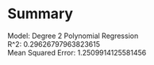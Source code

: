 # Summary

Model: Degree 2 Polynomial Regression  
R^2: 0.29626797963823615  
Mean Squared Error: 1.2509914125581456
